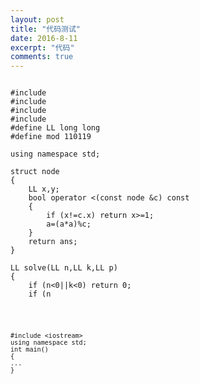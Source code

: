 ```yaml
---
layout: post
title: "代码测试"
date: 2016-8-11
excerpt: "代码"
comments: true
---
```


<pre><code>
#include <iostream>
#include <cstring>
#include <cstdio>
#include <algorithm>
#define LL long long
#define mod 110119

using namespace std;

struct node
{
    LL x,y;
    bool operator <(const node &c) const
    {
        if (x!=c.x) return x<c.x;
        return y<c.y;
    }
};
node a[105];
LL n,m,f[mod+10],d[105];
int r;

void setup()
{
    f[0]=1;
    for (int i=1;i<=mod;i++) f[i]=(f[i-1]*i)%mod;
}

LL pow_mod(LL a,LL b,LL c)
{
    LL ans=1;
    while (b)
    {
        if (b&1) ans=(ans*a)%c;
        b>>=1;
        a=(a*a)%c;
    }
    return ans;
}

LL solve(LL n,LL k,LL p)
{
    if (n<0||k<0) return 0;
    if (n<k) return 0;
    LL ret=1;
    while (n&&k)
    {
        LL nn=n%p, kk =k%p;
        if (nn < kk) return 0;
        ret=ret*f[nn]*pow_mod(f[kk]*f[nn-kk] %p,p-2,p)%p;
        n/=p, k/=p;
    }
    return ret;
}

int main()
{
    int Case=1;
    setup();
    while (scanf("%lld%lld%d",&n,&m,&r)!=EOF)
    {
        memset(d,0,sizeof(d));
        memset(a,0,sizeof(a));
        for (int i=0;i<r;i++) scanf("%lld%lld",&a[i].x,&a[i].y);
        LL k1,k2;
        if ((n%3+m%3-2)!=0)
        {
            printf("Case #%d: 0\n",Case++);
            continue;
        }
        sort(a,a+r);
        a[r].x=n; a[r].y=m;
        for (int i=0;i<=r;i++)
        {
            if ((a[i].x-1+a[i].y-1)%3==0)
            {
                k1=(2*a[i].y-a[i].x-1)/3; k2=(2*a[i].x-a[i].y-1)/3;
                d[i]=solve(k1+k2,k1,mod);
                for (int j=0;j<i;j++) if ((a[i].x-a[j].x+a[i].y-a[j].y)%3==0)
                {
                    k1=(2*(a[i].y-a[j].y)+a[j].x-a[i].x)/3; k2=(2*(a[i].x-a[j].x)+a[j].y-a[i].y)/3;
                    d[i]-=d[j]*solve(k1+k2,k1,mod)%mod;
                    d[i]=(d[i]+mod)%mod;
                }
            }
        }
        printf("Case #%d: %lld\n",Case++,d[r]);
    }
    return 0;
}
</code></pre>

	#include <iostream>
	using namespace std;
	int main()
	{
	...
	}